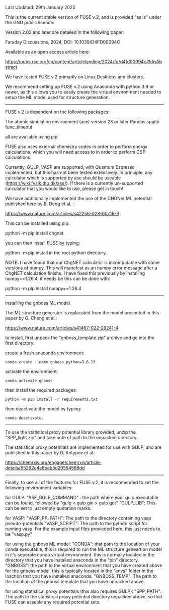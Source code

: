 Last Updated: 29th January 2025

This is the current stable version of FUSE v.2, and is provided "as is" under the GNU public licence:


Version 2.02 and later are detailed in the following paper:

Faraday Discussions, 2024, DOI: 10.1039/D4FD00094C

Available as an open access article here:

https://pubs.rsc.org/en/content/articlelanding/2024/fd/d4fd00094c#!divAbstract

We have tested FUSE v.2 primarily on Linux Desktops and clusters.

We recommend setting up FUSE v.2 using Anaconda with python 3.9 or newer, as this allows you to easily create the virtual environment needed to setup the ML model used for structure generation.

********************************************************************************

FUSE v.2 is dependent on the following packages:

The atomic simulation environment (ase) version 23 or later
Pandas
spglib
func_timeout

all are available using pip

FUSE also uses external chemistry codes in order to perform energy calculations, which you will need access to in order to perform CSP calculations.

Currently, GULP, VASP are supported, with Quantum Espresso implemented, but this has not been tested extensively.
In principle, any calculator which is supported by ase should be useable (https://wiki.fysik.dtu.dk/ase/).
If there is a currently un-supported calculator that you would like to use, please get in touch!

We have additionally implemented the use of the CHGNet ML potential published here by B. Deng et al. :

https://www.nature.com/articles/s42256-023-00716-3

This can be installed using pip:

python -m pip install chgnet

you can then install FUSE by typing:

python -m pip install in the root python directory.

NOTE: I have found that our ChgNET calculator is incompatable with some versions of numpy. This will manefest as an numpy error 
message after a ChgNET calculation finishs. I have fixed this previously by installing numpy==1.26.4, if needs be this can be done
with:

python -m pip install numpy==1.26.4

**********************************************************************************

Installing the gnboss ML model.

The ML structure generater is replacated from the model presented in this paper by G. Cheng et al.:

https://www.nature.com/articles/s41467-022-29241-4

to install, first unpack the "gnboss_template.zip" archive and go into the first directory.

create a fresh anaconda environment:
```
conda create --name gnboss python=3.6.13
```
activate the environment:
```
conda activate gnboss
```
then install the required packages:
```
python -m pip install -r requirements.txt
```
then deactivate the model by typing:
```
conda deactivate.
```
**********************************************************************************

To use the statistical proxy potential library provided, unzip the "SPP_light.zip" and take note of path to the unpacked directory.

The statistical proxy potentials are implemented for use with GULP, and are published in this paper by D. Antypov et al.:

https://chemrxiv.org/engage/chemrxiv/article-details/65292c4a8bab5d20554598dd

**********************************************************************************

Finally, to use all of the features for FUSE v.2, it is reccomended to set the following environment variables:

for GULP:
"ASE_GULP_COMMAND" : the path where your gulp executable can be found, followed by "gulp < gulp.gin > gulp.got"
"GULP_LIB": This can be set to just empty quotation marks.

for VASP:
"VASP_PP_PATH": The path to the directory containing vasp pseudo-potentials
"VASP_SCRIPT": The path to the python script for running vasp. For the example input files provieded here, this just needs to be "vasp.py"

for using the gnboss ML model:
"CONDA": that path to the location of your conda executable, this is required to run the ML structure geneartion model in it's seperate conda virtual environment. this is normally located in the directory that you have installed anaconda in the "bin" directory.
"GNBOSS": the path to the virtual environment that you have created above for the gnboss model, this is typically located in the "envs" folder in the loaction that you have installed anaconda.
"GNBOSS_TEMP": The path to the location of the gnboss template that you have unpacked above.

for using statistical proxy potentials (this also requires GULP):
"SPP_PATH": The path to the statistical proxy potential directory unpacked above, so that FUSE can asseble any required potential sets.




